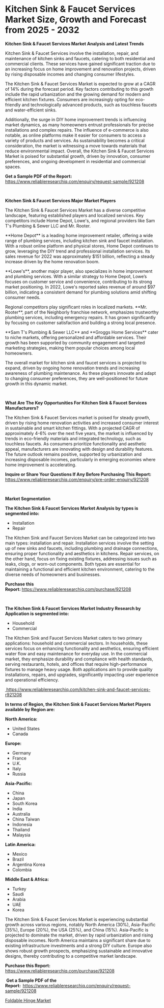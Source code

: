 <p><h1>Kitchen Sink & Faucet Services Market Size, Growth and Forecast from 2025 - 2032</h1></p><p><strong>Kitchen Sink & Faucet Services Market Analysis and Latest Trends</strong></p>
<p><p>Kitchen Sink & Faucet Services involve the installation, repair, and maintenance of kitchen sinks and faucets, catering to both residential and commercial clients. These services have gained significant traction due to an increasing focus on home improvement and renovation projects, driven by rising disposable incomes and changing consumer lifestyles.</p><p>The Kitchen Sink & Faucet Services Market is expected to grow at a CAGR of 14% during the forecast period. Key factors contributing to this growth include the rapid urbanization and the growing demand for modern and efficient kitchen fixtures. Consumers are increasingly opting for eco-friendly and technologically advanced products, such as touchless faucets and water-efficient sinks. </p><p>Additionally, the surge in DIY home improvement trends is influencing market dynamics, as many homeowners entrust professionals for precise installations and complex repairs. The influence of e-commerce is also notable, as online platforms make it easier for consumers to access a variety of products and services. As sustainability becomes a critical consideration, the market is witnessing a move towards materials that reduce environmental impact. Overall, the Kitchen Sink & Faucet Services Market is poised for substantial growth, driven by innovation, consumer preferences, and ongoing development in residential and commercial spaces.</p></p>
<p><strong>Get a Sample PDF of the Report:&nbsp;</strong> <a href="https://www.reliableresearchiq.com/enquiry/request-sample/921208?utm_campaign=2840&utm_medium=2&utm_source=Github&utm_content=ia&utm_term=07032025&utm_id=kitchen-sink-faucet-services">https://www.reliableresearchiq.com/enquiry/request-sample/921208</a></p>
<p>&nbsp;</p>
<p><strong>Kitchen Sink & Faucet Services Major Market Players</strong></p>
<p><p>The Kitchen Sink & Faucet Services Market has a diverse competitive landscape, featuring established players and localized services. Key competitors include Home Depot, Lowe's, and regional providers like Sam T's Plumbing & Sewer LLC and Mr. Rooter.</p><p>**Home Depot** is a leading home improvement retailer, offering a wide range of plumbing services, including kitchen sink and faucet installation. With a robust online platform and physical stores, Home Depot continues to grow, leveraging the DIY trend and professional installation services. Its sales revenue for 2022 was approximately $151 billion, reflecting a steady increase driven by the home renovation boom.</p><p>**Lowe's**, another major player, also specializes in home improvement and plumbing services. With a similar strategy to Home Depot, Lowe’s focuses on customer service and convenience, contributing to its strong market positioning. In 2022, Lowe's reported sales revenue of around $97 billion, indicating a consistent demand for plumbing solutions amid shifting consumer needs.</p><p>Regional competitors play significant roles in localized markets. **Mr. Rooter**, part of the Neighborly franchise network, emphasizes trustworthy plumbing services, including emergency repairs. It has grown significantly by focusing on customer satisfaction and building a strong local presence. </p><p>**Sam T's Plumbing & Sewer LLC** and **Groggs Home Services** cater to niche markets, offering personalized and affordable services. Their growth has been supported by community engagement and targeted marketing strategies, making them popular choices among local homeowners.</p><p>The overall market for kitchen sink and faucet services is projected to expand, driven by ongoing home renovation trends and increasing awareness of plumbing maintenance. As these players innovate and adapt to changing consumer preferences, they are well-positioned for future growth in this dynamic market.</p></p>
<p>&nbsp;</p>
<p><strong>What Are The Key Opportunities For Kitchen Sink & Faucet Services Manufacturers?</strong></p>
<p><p>The Kitchen Sink & Faucet Services market is poised for steady growth, driven by rising home renovation activities and increased consumer interest in sustainable and smart kitchen fittings. With a projected CAGR of approximately 4-6% over the next five years, the market is influenced by trends in eco-friendly materials and integrated technology, such as touchless faucets. As consumers prioritize functionality and aesthetic appeal, manufacturers are innovating with design and durability features. The future outlook remains positive, supported by urbanization and increasing disposable incomes, particularly in emerging economies where home improvement is accelerating.</p></p>
<p><strong>Inquire or Share Your Questions If Any Before Purchasing This Report:</strong> <a href="https://www.reliableresearchiq.com/enquiry/pre-order-enquiry/921208?utm_campaign=2840&utm_medium=2&utm_source=Github&utm_content=ia&utm_term=07032025&utm_id=kitchen-sink-faucet-services">https://www.reliableresearchiq.com/enquiry/pre-order-enquiry/921208</a></p>
<p>&nbsp;</p>
<p><strong>Market Segmentation</strong></p>
<p><strong>The Kitchen Sink & Faucet Services Market Analysis by types is segmented into:</strong></p>
<p><ul><li>Installation</li><li>Repair</li></ul></p>
<p><p>The Kitchen Sink and Faucet Services Market can be categorized into two main types: installation and repair. Installation services involve the setting up of new sinks and faucets, including plumbing and drainage connections, ensuring proper functionality and aesthetics in kitchens. Repair services, on the other hand, focus on fixing existing fixtures, addressing issues such as leaks, clogs, or worn-out components. Both types are essential for maintaining a functional and efficient kitchen environment, catering to the diverse needs of homeowners and businesses.</p></p>
<p><strong>Purchase this Report:&nbsp;</strong><a href="https://www.reliableresearchiq.com/purchase/921208?utm_campaign=2840&utm_medium=2&utm_source=Github&utm_content=ia&utm_term=07032025&utm_id=kitchen-sink-faucet-services">https://www.reliableresearchiq.com/purchase/921208</a></p>
<p>&nbsp;</p>
<p><strong>The Kitchen Sink & Faucet Services Market Industry Research by Application is segmented into:</strong></p>
<p><ul><li>Household</li><li>Commercial</li></ul></p>
<p><p>The Kitchen Sink and Faucet Services Market caters to two primary applications: household and commercial sectors. In households, these services focus on enhancing functionality and aesthetics, ensuring efficient water flow and easy maintenance for everyday use. In the commercial market, they emphasize durability and compliance with health standards, serving restaurants, hotels, and offices that require high-performance fixtures to manage heavy usage. Both applications aim to provide quality installations, repairs, and upgrades, significantly impacting user experience and operational efficiency.</p></p>
<p><a href="https://www.reliableresearchiq.com/kitchen-sink-and-faucet-services-r921208?utm_campaign=2840&utm_medium=2&utm_source=Github&utm_content=ia&utm_term=07032025&utm_id=kitchen-sink-faucet-services">&nbsp;https://www.reliableresearchiq.com/kitchen-sink-and-faucet-services-r921208</a></p>
<p><strong>In terms of Region, the Kitchen Sink & Faucet Services Market Players available by Region are:</strong></p>
<p>
    <p> <strong> North America: </strong>
        <ul>
            <li>United States</li>
            <li>Canada</li>
        </ul>
        </p> 
    <p> <strong> Europe: </strong>
        <ul>
            <li>Germany</li>
            <li>France</li>
            <li>U.K.</li>
            <li>Italy</li>
            <li>Russia</li>
        </ul>
        </p> 
    <p> <strong> Asia-Pacific: </strong>
        <ul>
            <li>China</li>
            <li>Japan</li>
            <li>South Korea</li>
            <li>India</li>
            <li>Australia</li>
            <li>China Taiwan</li>
            <li>Indonesia</li>
            <li>Thailand</li>
            <li>Malaysia</li>
        </ul>
        </p> 
    <p> <strong> Latin America: </strong>
        <ul>
            <li>Mexico</li>
            <li>Brazil</li>
            <li>Argentina Korea</li>
            <li>Colombia</li>
        </ul>
        </p> 
    <p> <strong> Middle East & Africa: </strong>
        <ul>
            <li>Turkey</li>
            <li>Saudi</li>
            <li>Arabia</li>
            <li>UAE</li>
            <li>Korea</li>
        </ul>
    </p>
    </p>
<p><p>The Kitchen Sink & Faucet Services Market is experiencing substantial growth across various regions, notably North America (30%), Asia-Pacific (35%), Europe (20%), the USA (25%), and China (15%). Asia-Pacific is projected to dominate the market, driven by rapid urbanization and rising disposable incomes. North America maintains a significant share due to existing infrastructure investments and a strong DIY culture. Europe also shows robust growth prospects, emphasizing sustainable and innovative designs, thereby contributing to a competitive market landscape.</p></p>
<p><strong>Purchase this Report: </strong><a href="https://www.reliableresearchiq.com/purchase/921208?utm_campaign=2840&utm_medium=2&utm_source=Github&utm_content=ia&utm_term=07032025&utm_id=kitchen-sink-faucet-services">https://www.reliableresearchiq.com/purchase/921208</a></p>
<p>&nbsp;<strong>Get a Sample PDF of the Report:&nbsp;&nbsp;</strong><a href="https://www.reliableresearchiq.com/enquiry/request-sample/921208?utm_campaign=2840&utm_medium=2&utm_source=Github&utm_content=ia&utm_term=07032025&utm_id=kitchen-sink-faucet-services">https://www.reliableresearchiq.com/enquiry/request-sample/921208</a></p>
<p><strong></strong></p>
<p><p><a href="https://github.com/tszkintruca/Market-Research-Report-List-1/blob/main/foldable-hinge-market.md?utm_campaign=2840&utm_medium=2&utm_source=Github&utm_content=ia&utm_term=07032025&utm_id=kitchen-sink-faucet-services">Foldable Hinge Market</a></p></p>